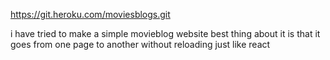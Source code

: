 https://git.heroku.com/moviesblogs.git

i have tried to make a simple movieblog website 
best thing about it is  that it goes from one page to another without reloading just like react